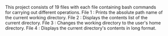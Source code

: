 This project consists of 19 files with each file containing bash commands for carrying out different operations.
File 1 : Prints the absolute path name of the current working directory.
File 2 : Displays the contents list of the current directory.
File 3 : Changes the working directory to the user's home directory.
File 4 : Displays the current directory's contents in long format.
